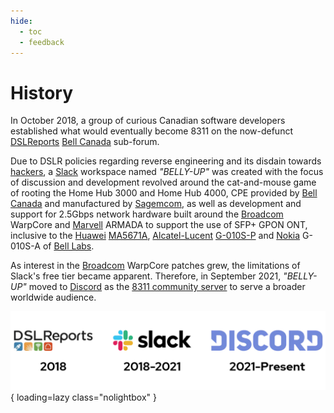 ```yaml
---
hide:
  - toc
  - feedback
---
```


# History

In October 2018, a group of curious Canadian software developers established what would eventually become 8311 on the
now-defunct [DSLReports]  [Bell Canada] sub-forum.

Due to DSLR policies regarding reverse engineering and its disdain towards [hackers], a [Slack] workspace named
*"BELLY-UP"* was created with the focus of discussion and development revolved around the cat-and-mouse game of rooting
the Home Hub 3000 and Home Hub 4000, CPE provided by [Bell Canada] and manufactured by [Sagemcom], as well as
development and support for 2.5Gbps network hardware built around the [Broadcom] WarpCore and [Marvell] ARMADA to
support the use of SFP+ GPON ONT, inclusive to the [Huawei]  [MA5671A], [Alcatel-Lucent]  [G-010S-P] and [Nokia]
G-010S-A of [Bell Labs].

As interest in the [Broadcom] WarpCore patches grew, the limitations of Slack's free tier became apparent.
Therefore, in September 2021, *"BELLY-UP"* moved to [Discord] as the [8311 community server] to serve a broader
worldwide audience.

  [DSLReports]: https://web.archive.org/web/20250000000000*/https://www.dslreports.com
  [Bell Canada]: https://en.wikipedia.org/wiki/Bell_Canada
  [hackers]: https://en.wikipedia.org/wiki/Hacker
  [Slack]: https://en.wikipedia.org/wiki/Slack_Technologies
  [Sagemcom]: https://fr.wikipedia.org/wiki/Sagemcom
  [Broadcom]: https://en.wikipedia.org/wiki/Broadcom
  [Marvell]: https://en.wikipedia.org/wiki/Marvell_Technology
  [Huawei]: https://en.wikipedia.org/wiki/Huawei
  [MA5671A]: ../gpon/ont/source-photonics/sps-34-24t-hp-tdfo.md
  [Alcatel-Lucent]: https://en.wikipedia.org/wiki/Alcatel-Lucent
  [G-010S-P]: ../gpon/ont/source-photonics/sps-34-24t-hp-tdfo.md
  [Nokia]: https://en.wikipedia.org/wiki/Nokia
  [Bell Labs]: https://en.wikipedia.org/wiki/Bell_Labs
  [Discord]: https://en.wikipedia.org/wiki/Discord
  [8311 community server]: https://discord.com/servers/8311-886329492438671420

![Timeline](../assets/images/history.webp){ loading=lazy class="nolightbox" }
